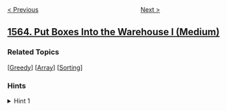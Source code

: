 <!--|This file generated by command(leetcode description); DO NOT EDIT.    |-->
<!--+----------------------------------------------------------------------+-->
<!--|@author    openset <openset.wang@gmail.com>                           |-->
<!--|@link      https://github.com/openset                                 |-->
<!--|@home      https://github.com/openset/leetcode                        |-->
<!--+----------------------------------------------------------------------+-->

[< Previous](../stone-game-v "Stone Game V")
　　　　　　　　　　　　　　　　
[Next >](../unique-orders-and-customers-per-month "Unique Orders and Customers Per Month")

## [1564. Put Boxes Into the Warehouse I (Medium)](https://leetcode.com/problems/put-boxes-into-the-warehouse-i "把箱子放进仓库里 I")



### Related Topics
  [[Greedy](../../tag/greedy/README.md)]
  [[Array](../../tag/array/README.md)]
  [[Sorting](../../tag/sorting/README.md)]

### Hints
<details>
<summary>Hint 1</summary>
Sort the boxes in ascending order, try to process the box with the smallest height first.
</details>
